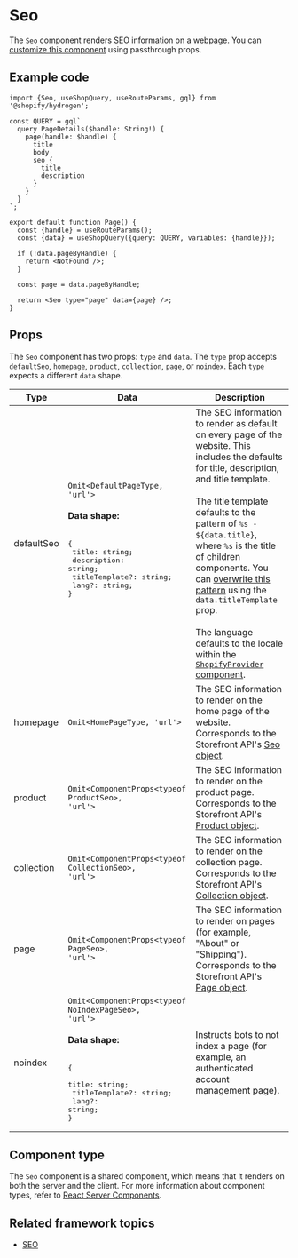 # Seo


The `Seo` component renders SEO information on a webpage. You can [customize this component](/docs/components#customizing-hydrogen-components) using passthrough props.

## Example code

```tsx
import {Seo, useShopQuery, useRouteParams, gql} from '@shopify/hydrogen';

const QUERY = gql`
  query PageDetails($handle: String!) {
    page(handle: $handle) {
      title
      body
      seo {
        title
        description
      }
    }
  }
`;

export default function Page() {
  const {handle} = useRouteParams();
  const {data} = useShopQuery({query: QUERY, variables: {handle}});

  if (!data.pageByHandle) {
    return <NotFound />;
  }

  const page = data.pageByHandle;

  return <Seo type="page" data={page} />;
}
```

## Props

The `Seo` component has two props: `type` and `data`. The `type` prop accepts `defaultSeo`, `homepage`, `product`, `collection`, `page`, or `noindex`. Each `type` expects a different `data` shape.

| Type       | Data                                                                            | Description                                                                                                                                                                                                                                                                                                                                                                                                                                                                                                                                                            |
| ---------- | ------------------------------------------------------------------------------- | ---------------------------------------------------------------------------------------------------------------------------------------------------------------------------------------------------------------------------------------------------------------------------------------------------------------------------------------------------------------------------------------------------------------------------------------------------------------------------------------------------------------------------------------------------------------------- |
| defaultSeo | <code>Omit&#60;DefaultPageType, 'url'&#62;</code><br></br><strong>Data shape:</strong><br></br><pre>{<br>  title: string; <br>  description: string; <br>  titleTemplate?: string; <br>  lang?: string;<br>}</pre>                           | The SEO information to render as default on every page of the website. This includes the defaults for title, description, and title template. <br></br>The title template defaults to the pattern of `%s - ${data.title}`, where `%s` is the title of children components. You can [overwrite this pattern](https://shopify.dev/custom-storefronts/hydrogen/seo/manage-seo#overwriting-title-template) using the `data.titleTemplate` prop. <br></br>The language defaults to the locale within the [`ShopifyProvider` component](/docs/components/global/shopifyprovider). |
| homepage   | <code>Omit&#60;HomePageType, 'url'&#62;</code>                                  | The SEO information to render on the home page of the website. Corresponds to the Storefront API's [Seo object](https://shopify.dev/api/storefront/latest/objects/seo).                                                                                                                                                                                                                                                                                                                                                                                                |
| product    | <code>Omit&#60;ComponentProps&#60;typeof ProductSeo&#62;, 'url'&#62;</code>     | The SEO information to render on the product page. Corresponds to the Storefront API's [Product object](https://shopify.dev/api/storefront/latest/objects/product).                                                                                                                                                                                                                                                                                                                                                                                                    |
| collection | <code>Omit&#60;ComponentProps&#60;typeof CollectionSeo&#62;, 'url'&#62;</code>  | The SEO information to render on the collection page. Corresponds to the Storefront API's [Collection object](https://shopify.dev/api/storefront/latest/objects/collection).                                                                                                                                                                                                                                                                                                                                                                                           |
| page       | <code>Omit&#60;ComponentProps&#60;typeof PageSeo&#62;, 'url'&#62;</code>        | The SEO information to render on pages (for example, "About" or "Shipping"). Corresponds to the Storefront API's [Page object](https://shopify.dev/api/storefront/latest/objects/page).                                                                                                                                                                                                                                                                                                                                                                                |
| noindex    | <code>Omit&#60;ComponentProps&#60;typeof NoIndexPageSeo&#62;, 'url'&#62;</code><br></br><strong>Data shape:</strong><br></br><pre>{<br>  title: string; <br>  titleTemplate?: string; <br>  lang?: string;<br>} | Instructs bots to not index a page (for example, an authenticated account management page).                                                                                                                                                                                                                                                                                                                                                                                                                                                                            |

## Component type

The `Seo` component is a shared component, which means that it renders on both the server and the client. For more information about component types, refer to [React Server Components](https://shopify.dev/custom-storefronts/hydrogen/react-server-components).

## Related framework topics

- [SEO](https://shopify.dev/custom-storefronts/hydrogen/seo)
